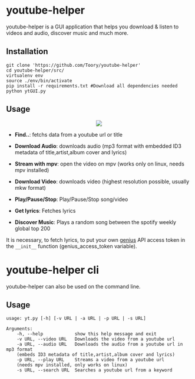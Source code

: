 # youtube-helper
youtube-helper is a GUI application that helps you download & listen to videos and audio, discover music and much more.

## Installation

	git clone 'https://github.com/Toory/youtube-helper'
	cd youtube-helper/src/
	virtualenv env
	source ./env/bin/activate
	pip install -r requirements.txt #Download all dependencies needed
	python ytGUI.py

## Usage

<p align="center"> 
  <img src="https://i.imgur.com/OPa1VRu.gif">
</p>


- **Find..**: fetchs data from a youtube url or title

- **Download Audio**: downloads audio (mp3 format with embedded ID3 metadata of title,artist,album cover and lyrics)

- **Stream with mpv**: open the video on mpv (works only on linux, needs mpv installed) 

- **Download Video**: downloads video (highest resolution possible, usually mkw format)

- **Play/Pause/Stop**: Play/Pause/Stop song/video

- **Get lyrics**: Fetches lyrics 

- **Discover Music**: Plays a random song between the spotify weekly global top 200

It is necessary, to fetch lyrics, to put your own [genius](https://genius.com/) API access token in the `__init__` function (genius_access_token variable).
	
# youtube-helper cli

youtube-helper can also be used on the command line.

## Usage

	usage: yt.py [-h] [-v URL | -a URL | -p URL | -s URL]
	
	Arguments:
		-h, --help            show this help message and exit
		-v URL, --video URL   Downloads the video from a youtube url
		-a URL, --audio URL   Downloads the audio from a youtube url in mp3 format
		(embeds ID3 metadata of title,artist,album cover and lyrics)
		-p URL, --play URL    Streams a video from a youtube url 
		(needs mpv installed, only works on linux)
		-s URL, --search URL  Searches a youtube url from a keyword
